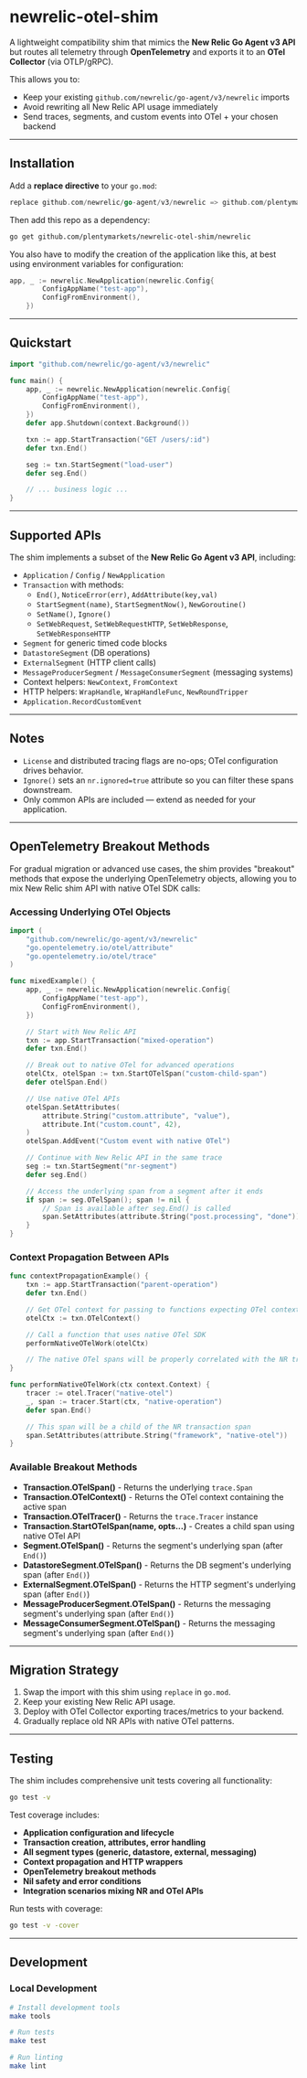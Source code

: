 # newrelic-otel-shim

A lightweight compatibility shim that mimics the **New Relic Go Agent v3 API** but routes all telemetry through **OpenTelemetry** and exports it to an **OTel Collector** (via OTLP/gRPC).

This allows you to:

- Keep your existing `github.com/newrelic/go-agent/v3/newrelic` imports
- Avoid rewriting all New Relic API usage immediately
- Send traces, segments, and custom events into OTel + your chosen backend

---

## Installation

Add a **replace directive** to your `go.mod`:

```go
replace github.com/newrelic/go-agent/v3/newrelic => github.com/plentymarkets/newrelic-otel-shim/newrelic v0.0.0
```

Then add this repo as a dependency:

```bash
go get github.com/plentymarkets/newrelic-otel-shim/newrelic
```

You also have to modify the creation of the application like this, at best using environment variables for configuration:

```go
app, _ := newrelic.NewApplication(newrelic.Config{
        ConfigAppName("test-app"),
        ConfigFromEnvironment(),
    })
```

---

## Quickstart

```go
import "github.com/newrelic/go-agent/v3/newrelic"

func main() {
    app, _ := newrelic.NewApplication(newrelic.Config{
        ConfigAppName("test-app"),
        ConfigFromEnvironment(),
    })
    defer app.Shutdown(context.Background())

    txn := app.StartTransaction("GET /users/:id")
    defer txn.End()

    seg := txn.StartSegment("load-user")
    defer seg.End()

    // ... business logic ...
}
```

---

## Supported APIs

The shim implements a subset of the **New Relic Go Agent v3 API**, including:

- `Application` / `Config` / `NewApplication`
- `Transaction` with methods:
  - `End()`, `NoticeError(err)`, `AddAttribute(key,val)`
  - `StartSegment(name)`, `StartSegmentNow()`, `NewGoroutine()`
  - `SetName()`, `Ignore()`
  - `SetWebRequest`, `SetWebRequestHTTP`, `SetWebResponse`, `SetWebResponseHTTP`
- `Segment` for generic timed code blocks
- `DatastoreSegment` (DB operations)
- `ExternalSegment` (HTTP client calls)
- `MessageProducerSegment` / `MessageConsumerSegment` (messaging systems)
- Context helpers: `NewContext`, `FromContext`
- HTTP helpers: `WrapHandle`, `WrapHandleFunc`, `NewRoundTripper`
- `Application.RecordCustomEvent`

---

## Notes

- `License` and distributed tracing flags are no-ops; OTel configuration drives behavior.
- `Ignore()` sets an `nr.ignored=true` attribute so you can filter these spans downstream.
- Only common APIs are included — extend as needed for your application.

---

## OpenTelemetry Breakout Methods

For gradual migration or advanced use cases, the shim provides "breakout" methods that expose the underlying OpenTelemetry objects, allowing you to mix New Relic shim API with native OTel SDK calls:

### Accessing Underlying OTel Objects

```go
import (
    "github.com/newrelic/go-agent/v3/newrelic"
    "go.opentelemetry.io/otel/attribute"
    "go.opentelemetry.io/otel/trace"
)

func mixedExample() {
    app, _ := newrelic.NewApplication(newrelic.Config{
        ConfigAppName("test-app"),
        ConfigFromEnvironment(),
    })

    // Start with New Relic API
    txn := app.StartTransaction("mixed-operation")
    defer txn.End()

    // Break out to native OTel for advanced operations
    otelCtx, otelSpan := txn.StartOTelSpan("custom-child-span")
    defer otelSpan.End()

    // Use native OTel APIs
    otelSpan.SetAttributes(
        attribute.String("custom.attribute", "value"),
        attribute.Int("custom.count", 42),
    )
    otelSpan.AddEvent("Custom event with native OTel")

    // Continue with New Relic API in the same trace
    seg := txn.StartSegment("nr-segment")
    defer seg.End()

    // Access the underlying span from a segment after it ends
    if span := seg.OTelSpan(); span != nil {
        // Span is available after seg.End() is called
        span.SetAttributes(attribute.String("post.processing", "done"))
    }
}
```

### Context Propagation Between APIs

```go
func contextPropagationExample() {
    txn := app.StartTransaction("parent-operation")
    defer txn.End()

    // Get OTel context for passing to functions expecting OTel context
    otelCtx := txn.OTelContext()

    // Call a function that uses native OTel SDK
    performNativeOTelWork(otelCtx)

    // The native OTel spans will be properly correlated with the NR transaction
}

func performNativeOTelWork(ctx context.Context) {
    tracer := otel.Tracer("native-otel")
    _, span := tracer.Start(ctx, "native-operation")
    defer span.End()

    // This span will be a child of the NR transaction span
    span.SetAttributes(attribute.String("framework", "native-otel"))
}
```

### Available Breakout Methods

- **Transaction.OTelSpan()** - Returns the underlying `trace.Span`
- **Transaction.OTelContext()** - Returns the OTel context containing the active span
- **Transaction.OTelTracer()** - Returns the `trace.Tracer` instance
- **Transaction.StartOTelSpan(name, opts...)** - Creates a child span using native OTel API
- **Segment.OTelSpan()** - Returns the segment's underlying span (after `End()`)
- **DatastoreSegment.OTelSpan()** - Returns the DB segment's underlying span (after `End()`)
- **ExternalSegment.OTelSpan()** - Returns the HTTP segment's underlying span (after `End()`)
- **MessageProducerSegment.OTelSpan()** - Returns the messaging segment's underlying span (after `End()`)
- **MessageConsumerSegment.OTelSpan()** - Returns the messaging segment's underlying span (after `End()`)

---

## Migration Strategy

1. Swap the import with this shim using `replace` in `go.mod`.
2. Keep your existing New Relic API usage.
3. Deploy with OTel Collector exporting traces/metrics to your backend.
4. Gradually replace old NR APIs with native OTel patterns.

---

## Testing

The shim includes comprehensive unit tests covering all functionality:

```bash
go test -v
```

Test coverage includes:

- **Application configuration and lifecycle**
- **Transaction creation, attributes, error handling**
- **All segment types (generic, datastore, external, messaging)**
- **Context propagation and HTTP wrappers**
- **OpenTelemetry breakout methods**
- **Nil safety and error conditions**
- **Integration scenarios mixing NR and OTel APIs**

Run tests with coverage:

```bash
go test -v -cover
```

---

## Development

### Local Development

```bash
# Install development tools
make tools

# Run tests
make test

# Run linting
make lint
```
